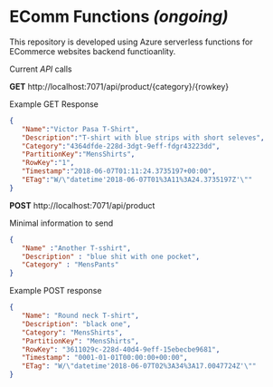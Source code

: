# EComm Functions _(ongoing)_

This repository is developed using Azure serverless functions for ECommerce websites backend functioanlity.

Current _API_ calls

**GET** http://localhost:7071/api/product/{category}/{rowkey}

Example GET Response
```json
{  
   "Name":"Victor Pasa T-Shirt",
   "Description":"T-shirt with blue strips with short seleves",
   "Category":"4364dfde-228d-3dgt-9eff-fdgr43223dd",
   "PartitionKey":"MensShirts",
   "RowKey":"1",
   "Timestamp":"2018-06-07T01:11:24.3735197+00:00",
   "ETag":"W/\"datetime'2018-06-07T01%3A11%3A24.3735197Z'\""
}
```


**POST** http://localhost:7071/api/product

Minimal information to send
```json
{
   "Name" :"Another T-sshirt",
   "Description" : "blue shit with one pocket",
   "Category" : "MensPants"
}
```

Example POST response

```json
{
   "Name": "Round neck T-shirt",
   "Description": "black one",
   "Category": "MensShirts",
   "PartitionKey": "MensShirts",
   "RowKey": "3611029c-228d-40d4-9eff-15ebecbe9681",
   "Timestamp": "0001-01-01T00:00:00+00:00",
   "ETag": "W/\"datetime'2018-06-07T02%3A34%3A17.0047724Z'\""
}
```